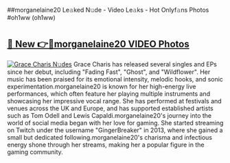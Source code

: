##morganelaine20 Le𝚊ked N𝚞de - Video Le𝚊ks - Hot Onlyf𝚊ns Photos #oh1ww (oh1ww)

# <h2><a href="https://mediaupload.pro?title=morganelaine20&ref=9FEB">🔗 New 👉🔴morganelaine20 VIDEO Photos</a></h2>

[![Grace Charis N𝚞des](https://i.imgur.com/rIISA9y.gif)](https://mediaupload.pro?title=morganelaine20&ref=9FEB)
Grace Charis has released several singles and EPs since her debut, including "Fading Fast", "Ghost", and "Wildflower". Her music has been praised for its emotional intensity, melodic hooks, and sonic experimentation.morganelaine20 is known for her high-energy live performances, which often feature her playing multiple instruments and showcasing her impressive vocal range. She has performed at festivals and venues across the UK and Europe, and has supported established artists such as Tom Odell and Lewis Capaldi.morganelaine20's journey into the world of social media began with her love for gaming. She started streaming on Twitch under the username "GingerBreaker" in 2013, where she gained a small but dedicated following.morganelaine20's charisma and infectious energy shone through her streams, making her a popular figure in the gaming community.